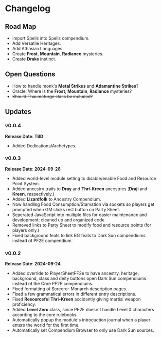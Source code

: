 # Changelog
## Road Map
* Import Spells into Spells compendium.
* Add Versatile Heritages.
* Add Athasian Languages.
* Create **Frost**, **Mountain**, **Radiance** mysteries.
* Create **Drake** instinct. 
## Open Questions
* How to handle monk's **Metal Strikes** and **Adamantine Strikes**?
* Oracle: Where is the **Frost**, **Mountain**, **Radiance** mysteries?
* ~~Should Thaumaturge class be included?~~
## Updates
### v0.0.4
**Release Date: TBD**
* Added Dedications/Archetypes. 
### v0.0.3
**Release Date: 2024-09-26**
* Added world-level module setting to disable/enable Food and Resource Point System.
* Added ancestry traits to **Dray** and **Thri-Kreen** ancestries (**Draji** and **Kreen**, respectively.)
* Added **Lizardfolk** to Ancestry Compendium.
* Now handling Food Consumption/Starvation via sockets so players get prompted when GM clicks rest button on Party Sheet.
* Seperated JavaScript into multiple files for easier maintenance and development; cleaned up and organized code.
* Removed links to Party Sheet to modify food and resource points (for players only.)
* Fixed background feats to link BG feats to Dark Sun compendiums instead of PF2E compendium.
### v0.0.2
**Release Date: 2024-09-24**
* Added override to PlayerSheetPF2e to have ancestry, heritage, background, class and deity buttons open Dark Sun compendiums instead of the Core PF2E compendiums.
* Fixed formatting of Sorcerer-Monarch description pages.
* Fixed a few grammatical errors in different entry descriptions.
* Fixed **Resourceful Thri-Kreen** accidently giving martial weapon proficiency.
* Added **Level Zero** class, since PF2E doesn't handle Level 0 characters according to the core rulebooks.
* Automatically popup the module's introduction journal when a player enters the world for the first time.
* Automatically set Compendium Browser to only use Dark Sun sources.